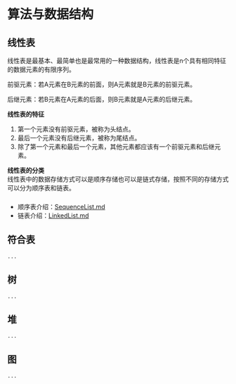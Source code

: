 # 算法与数据结构

## 线性表

线性表是最基本、最简单也是最常用的一种数据结构，线性表是n个具有相同特征的数据元素的有限序列。
    
前驱元素：若A元素在B元素的前面，则A元素就是B元素的前驱元素。
    
后继元素：若B元素在A元素的后面，则B元素就是A元素的后继元素。

**线性表的特征**
1. 第一个元素没有前驱元素，被称为头结点。
2. 最后一个元素没有后继元素，被称为尾结点。
3. 除了第一个元素和最后一个元素，其他元素都应该有一个前驱元素和后继元素。

**线性表的分类**</br>
    线性表中的数据存储方式可以是顺序存储也可以是链式存储，按照不同的存储方式可以分为顺序表和链表。

### 
- 顺序表介绍：[SequenceList.md](https://github.com/QiufengXtong/data-structure/blob/master/docs/linear/SequenceList.md)
- 链表介绍：[LinkedList.md](https://github.com/QiufengXtong/data-structure/blob/master/docs/linear/UnidirectionLinkedList.md)
## 符合表
    ...
## 树
    ...
## 堆
    ...
## 图
    ...

